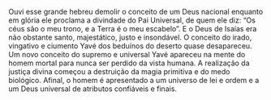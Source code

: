 ﻿Ouvi esse grande hebreu demolir o conceito de um Deus nacional enquanto em glória ele proclama a divindade do Pai Universal, de quem ele diz: “Os céus são o meu trono, e a Terra é o meu escabelo”. E o Deus de Isaías era não obstante santo, majestático, justo e insondável. O conceito do irado, vingativo e ciumento Yavé dos beduínos do deserto quase desapareceu. Um novo conceito do supremo e universal Yavé apareceu na mente do homem mortal para nunca ser perdido da vista humana. A realização da justiça divina começou a destruição da magia primitiva e do medo biológico. Afinal, o homem é apresentado a um universo de lei e ordem e a um Deus universal de atributos confiáveis e finais.